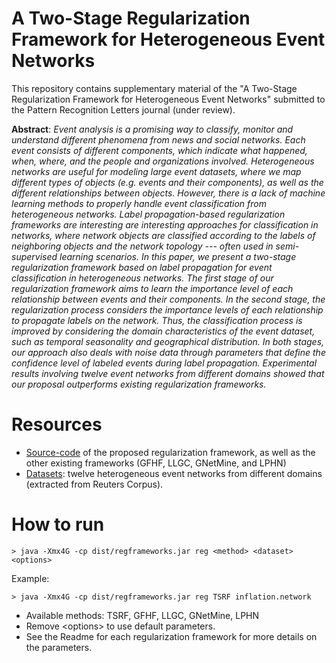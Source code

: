 # A Two-Stage Regularization Framework for Heterogeneous Event Networks

This repository contains supplementary material of the "A Two-Stage Regularization Framework for Heterogeneous Event Networks" submitted to the  Pattern Recognition Letters journal (under review).

**Abstract**: *Event analysis is a promising way to classify, monitor and understand different phenomena from news and social networks. Each event consists of different components, which indicate what happened, when, where, and the people and organizations involved. Heterogeneous networks are useful for modeling large event datasets, where we map different types of objects (e.g. events and their components), as well as the different relationships between objects. However, there is a lack of machine learning methods to properly handle event classification from heterogeneous networks. Label propagation-based regularization frameworks are interesting are interesting approaches for classification in networks, where network objects are classified according to the labels of neighboring objects and the network topology --- often used in semi-supervised learning scenarios. In this paper, we present a two-stage regularization framework based on label propagation for event classification in heterogeneous networks. The first stage of our regularization framework aims to learn the importance level of each relationship between events and their components. In the second stage, the regularization process considers the importance levels of each relationship to propagate labels on the network. Thus, the classification process is improved by considering the domain characteristics of the event dataset, such as temporal seasonality and geographical distribution. In both stages, our approach also deals with noise data through parameters that define the confidence level of labeled events during label propagation. Experimental results involving twelve event networks from different domains showed that our proposal outperforms existing regularization frameworks.*

# Resources

- [Source-code](src/) of the proposed regularization framework, as well as the other existing frameworks (GFHF, LLGC, GNetMine, and LPHN)
- [Datasets](dataset/): twelve heterogeneous event networks from different domains (extracted from Reuters Corpus).


# How to run

	> java -Xmx4G -cp dist/regframeworks.jar reg <method> <dataset> <options>

Example:

	> java -Xmx4G -cp dist/regframeworks.jar reg TSRF inflation.network

- Available methods: TSRF, GFHF, LLGC, GNetMine, LPHN
- Remove \<options> to use default parameters. 
- See the Readme for each regularization framework for more details on the parameters.

